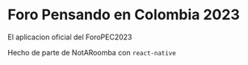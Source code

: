 # Foro Pensando en Colombia 2023
El aplicacion oficial del ForoPEC2023

Hecho de parte de NotARoomba con ```react-native```

